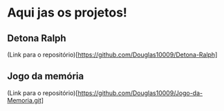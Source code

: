 # Aqui jas os projetos!

## Detona Ralph
(Link para o repositório)[https://github.com/Douglas10009/Detona-Ralph]

## Jogo da memória
(Link para o repositório)[https://github.com/Douglas10009/Jogo-da-Memoria.git]